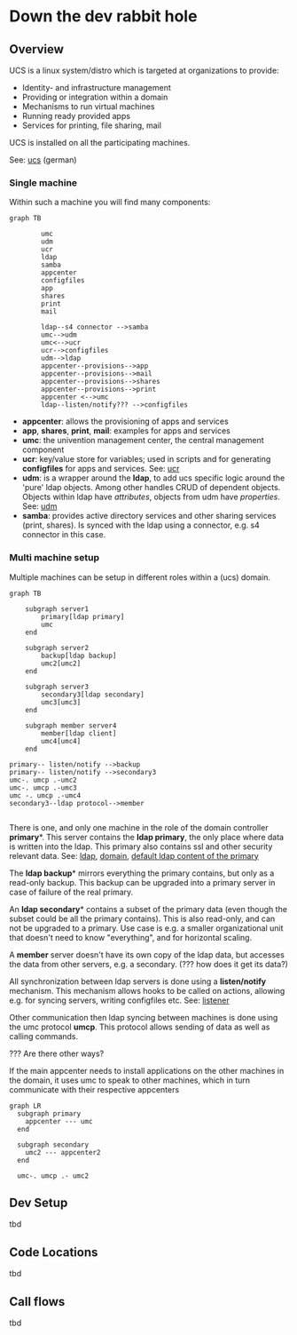 Down the dev rabbit hole
========================

Overview
--------

UCS is a linux system/distro which is targeted at organizations to provide:

- Identity- and infrastructure management
- Providing or integration within a domain
- Mechanisms to run virtual machines
- Running ready provided apps
- Services for printing, file sharing, mail

UCS is installed on all the participating machines.

See: [ucs] (german)

### Single machine

Within such a machine you will find many components:

```mermaid
graph TB

        umc
        udm
        ucr
        ldap
        samba
        appcenter
        configfiles
        app
        shares
        print
        mail
        
        ldap--s4 connector -->samba
        umc-->udm
        umc<-->ucr
        ucr-->configfiles
        udm-->ldap
        appcenter--provisions-->app
        appcenter--provisions-->mail
        appcenter--provisions-->shares
        appcenter--provisions-->print
        appcenter <-->umc
        ldap--listen/notify??? -->configfiles
```

- **appcenter**: allows the provisioning of apps and services
- **app**, **shares**, **print**, **mail**: examples for apps and services
- **umc**: the univention management center, the central management component
- **ucr**: key/value store for variables; used in scripts and for generating **configfiles** for
  apps and services. See: [ucr]
- **udm**: is a wrapper around the **ldap**, to add ucs specific logic around the 'pure' ldap
  objects. Among other handles CRUD of dependent objects. Objects within ldap have *attributes*,
  objects from udm have *properties*. See: [udm]
- **samba**: provides active directory services and other sharing services (print, shares). Is 
  synced
  with the ldap using a connector, e.g. s4 connector in this case.

### Multi machine setup

Multiple machines can be setup in different roles within a (ucs) domain.

```mermaid
graph TB
    
    subgraph server1
        primary[ldap primary]
        umc
    end
    
    subgraph server2  
        backup[ldap backup]
        umc2[umc2]
    end
    
    subgraph server3
        secondary3[ldap secondary]
        umc3[umc3]
    end
    
    subgraph member server4
        member[ldap client]
        umc4[umc4]
    end
 
primary-- listen/notify -->backup
primary-- listen/notify -->secondary3
umc-. umcp .-umc2
umc-. umcp .-umc3
umc -. umcp .-umc4
secondary3--ldap protocol-->member


```

There is one, and only one machine in the role of the domain controller **primary***. This server
contains the **ldap primary**, the only place where data is written into the ldap. This primary
also contains ssl and other security relevant data. See: [ldap], 
[domain], [default ldap content of the primary](default_ldap_content.txt)

The **ldap backup*** mirrors everything the primary contains, but only as a read-only backup. This
backup can be upgraded into a primary server in case of failure of the real primary.

An **ldap secondary*** contains a subset of the primary data (even though the subset could be all
the primary contains). This is also read-only, and can not be upgraded to a primary. Use case is
e.g. a smaller organizational unit that doesn't need to know "everything", and for horizontal
scaling.

A **member** server doesn't have its own copy of the ldap data, but accesses the data from other
servers, e.g. a secondary.  (??? how does it get its data?)

All synchronization between ldap servers is done using a **listen/notify** mechanism. This mechanism
allows hooks to be called on actions, allowing e.g. for syncing servers, writing configfiles etc.
See: [listener]

Other communication then ldap syncing between machines is done using the umc protocol **umcp**. This
protocol allows sending of data as well as calling commands.

??? Are there other ways?

If the main appcenter needs to install applications on the other machines in the domain, it uses umc
to speak to other machines, which in turn communicate with their respective appcenters

```mermaid
graph LR
  subgraph primary
    appcenter --- umc
  end
    
  subgraph secondary
    umc2 --- appcenter2
  end
  
  umc-. umcp .- umc2
```

Dev Setup
---------
tbd

Code Locations
--------------
tbd

Call flows
----------
tbd





[listener]: https://docs.software-univention.de/handbuch-4.4.html#introduction:Listener_Notifier-Replikation

[ucs]: https://docs.software-univention.de/handbuch-4.4.html#introduction:Was_ist_Univention_Corporate_Server

[ldap]: https://docs.software-univention.de/handbuch-4.4.html#domain-ldap:Einfuehrung

[domain]: https://docs.software-univention.de/handbuch-4.4.html#introduction:Domaenenkonzept

[join]: https://docs.software-univention.de/handbuch-4.4.html#domain-ldap:joinscripts

[schema]: https://docs.software-univention.de/handbuch-4.4.html#domain:ldap:extensions

[ucr]: https://docs.software-univention.de/developer-reference-4.4.html#chap:ucr

[udm]: https://docs.software-univention.de/developer-reference-4.4.html#chap:udm

